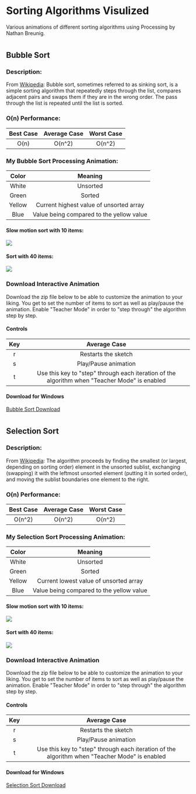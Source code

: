 # Sorting Algorithms Visulized
Various animations of different sorting algorithms using Processing by Nathan Breunig.
#
## Bubble Sort
### Description:
From [Wikipedia](https://en.wikipedia.org/wiki/Bubble_sort): Bubble sort, sometimes referred to as sinking sort, is a simple sorting algorithm that repeatedly steps through the list, compares adjacent pairs and swaps them if they are in the wrong order. The pass through the list is repeated until the list is sorted. 
### O(n) Performance:
| Best Case | Average Case | Worst Case |
|:---------:|:------------:|:----------:|
| O(n)      | O(n^2)       | O(n^2)     |
### My Bubble Sort Processing Animation: 
|Color |Meaning|
|:----:|:--------------------------------------:|
|White |Unsorted                                |
|Green |Sorted                                  |
|Yellow|Current highest value of unsorted array |
|Blue  |Value being compared to the yellow value|
#### Slow motion sort with 10 items:
![](https://i.imgur.com/nPuNXGu.gif)
#### Sort with 40 items:
![](https://i.imgur.com/dz1hRSK.gif)
### Download Interactive Animation
Download the zip file below to be able to customize the animation to your liking. You get to set the number of items to sort as well as play/pause the animation. Enable "Teacher Mode" in order to "step through" the algorithm step by step.  
#### Controls
| Key       | Average Case |
|:---------:|:------------:|
| r      | Restarts the sketch|
| s      | Play/Pause animation|
| t      | Use this key to "step" through each iteration of the algorithm when "Teacher Mode" is enabled|
#### Download for Windows
[Bubble Sort Download](http://bit.ly/2RZFNgZ)
#
## Selection Sort
### Description:
From [Wikipedia](https://en.wikipedia.org/wiki/Selection_Sort): The algorithm proceeds by finding the smallest (or largest, depending on sorting order) element in the unsorted sublist, exchanging (swapping) it with the leftmost unsorted element (putting it in sorted order), and moving the sublist boundaries one element to the right.
### O(n) Performance:
| Best Case | Average Case | Worst Case |
|:---------:|:------------:|:----------:|
| O(n^2)      | O(n^2)       | O(n^2)     |
### My Selection Sort Processing Animation: 
|Color |Meaning|
|:----:|:--------------------------------------:|
|White |Unsorted                                |
|Green |Sorted                                  |
|Yellow|Current lowest value of unsorted array  |
|Blue  |Value being compared to the yellow value|
#### Slow motion sort with 10 items:
![](https://i.imgur.com/OKfZ29q.gif)
#### Sort with 40 items:
![](https://i.imgur.com/8qUWd4f.gif)
### Download Interactive Animation
Download the zip file below to be able to customize the animation to your liking. You get to set the number of items to sort as well as play/pause the animation. Enable "Teacher Mode" in order to "step through" the algorithm step by step.  
#### Controls
| Key       | Average Case |
|:---------:|:------------:|
| r      | Restarts the sketch|
| s      | Play/Pause animation|
| t      | Use this key to "step" through each iteration of the algorithm when "Teacher Mode" is enabled|
#### Download for Windows
[Selection Sort Download](http://bit.ly/2sLBMy8)
